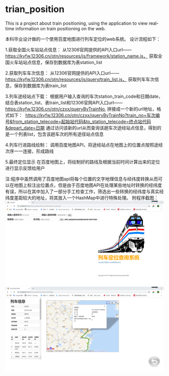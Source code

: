 # trian_position
This is a project about train positioning, using the application to view real-time information on train positioning on the web.

本科毕业设计做的一个使用百度地图进行列车定位的web系统。
设计流程如下：

1.获取全国火车站站点信息： 
从12306官网提供的API入口url——https://kyfw.12306.cn/otn/resources/js/framework/station_name.js， 获取全国火车站站点信息，保存到数据库为表station_list

2.获取列车车次信息：
从12306官网提供的API入口url——https://kyfw.12306.cn/otn/resources/js/query/train_list.js， 获取列车车次信息，保存到数据库为表train_list

3.列车途经站点下载：
根据用户输入查询的车次station_train_code和日期date，结合表station_list、表train_list和12306官网API入口url——https://kyfw.12306.cn/otn/czxx/queryByTrainNo, 拼接成一个新的url地址，格式如下：
  https://kyfw.12306.cn/otn/czxx/queryByTrainNo?train_no=车次编号&from_station_telecode=起始站代码&to_station_telecode=终点站代码&depart_date=日期
通过访问该新的url从而查询该趟车次途经站点信息，得到的是一个列表list，包含该趟车次的所有途径站点信息

4.列车行进路线绘制：
调用百度地图API，将途经站点在地图上的位置点按照途经次序一一连接，形成路线

5.最终定位显示
在百度地图上，将绘制好的路线及根据当前时间计算出来的定位进行显示反馈给用户

注:程序中虽然调用了百度地图api将每个位置的文字地理信息与经纬度转换从而可以在地图上标注出位置点，但是由于百度地图API在处理某些地址时转换的经纬度有误，所以在其中加入了一部分手工检查工作，筛选出一些转换的经纬度与真实经纬度差距较大的地址，将其放入一个HashMap中进行特殊处理。
附程序截图：
![main](https://github.com/zsn6034/trian_position/blob/master/main.png)
![result](https://github.com/zsn6034/trian_position/blob/master/result.png)





  
